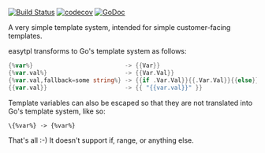 [![Build Status](https://travis-ci.com/Teamwork/easytpl.svg?token=VszHEX46e27fhnkZbvFm&branch=master)](https://travis-ci.com/Teamwork/easytpl)
[![codecov](https://codecov.io/gh/Teamwork/easytpl/branch/master/graph/badge.svg)](https://codecov.io/gh/Teamwork/easytpl)
[![GoDoc](https://godoc.org/github.com/Teamwork/easytpl?status.svg)](https://godoc.org/github.com/Teamwork/easytpl)

A very simple template system, intended for simple customer-facing templates.

easytpl transforms to Go's template system as follows:

```go
{%var%}                          -> {{Var}}
{%var.val%}                      -> {{Var.Val}}
{%var.val,fallback=some string%} -> {{if .Var.Val}}{{.Var.Val}}{{else}}some string{{end}}
{{var.val}}                      -> {{ "{{var.val}}" }}
```

Template variables can also be escaped so that they are not translated into Go's template system, like so:
```
\{%var%} -> {%var%}
```

That's all :-) It doesn't support if, range, or anything else.

